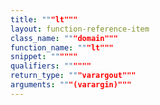 ```yaml
---
title: """lt"""
layout: function-reference-item
class_name: """domain"""
function_name: """lt"""
snippet: """"""
qualifiers: """"""
return_type: """varargout"""
arguments: """(varargin)"""
---
```


